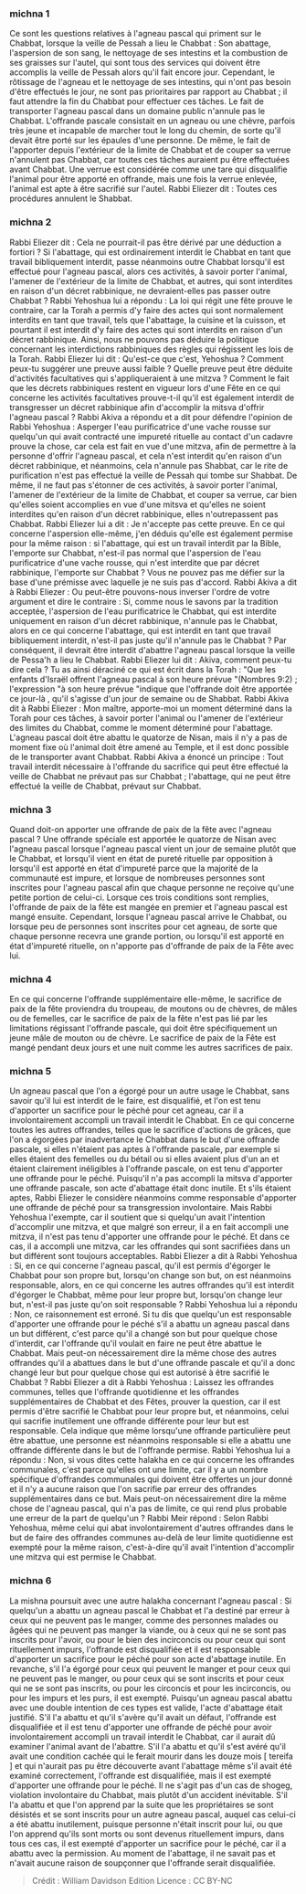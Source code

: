 
### michna 1
Ce sont les questions relatives à l'agneau pascal qui priment sur le Chabbat, lorsque la veille de Pessah a lieu le Chabbat : Son abattage, l'aspersion de son sang, le nettoyage de ses intestins et la combustion de ses graisses sur l'autel, qui sont tous des services qui doivent être accomplis la veille de Pessah alors qu'il fait encore jour. Cependant, le rôtissage de l'agneau et le nettoyage de ses intestins, qui n'ont pas besoin d'être effectués le jour, ne sont pas prioritaires par rapport au Chabbat ; il faut attendre la fin du Chabbat pour effectuer ces tâches. Le fait de transporter l'agneau pascal dans un domaine public n'annule pas le Chabbat. L'offrande pascale consistait en un agneau ou une chèvre, parfois très jeune et incapable de marcher tout le long du chemin, de sorte qu'il devait être porté sur les épaules d'une personne. De même, le fait de l'apporter depuis l'extérieur de la limite de Chabbat et de couper sa verrue n'annulent pas Chabbat, car toutes ces tâches auraient pu être effectuées avant Chabbat. Une verrue est considérée comme une tare qui disqualifie l'animal pour être apporté en offrande, mais une fois la verrue enlevée, l'animal est apte à être sacrifié sur l'autel. Rabbi Eliezer dit : Toutes ces procédures annulent le Shabbat.

### michna 2
Rabbi Eliezer dit : Cela ne pourrait-il pas être dérivé par une déduction a fortiori ? Si l'abattage, qui est ordinairement interdit le Chabbat en tant que travail bibliquement interdit, passe néanmoins outre Chabbat lorsqu'il est effectué pour l'agneau pascal, alors ces activités, à savoir porter l'animal, l'amener de l'extérieur de la limite de Chabbat, et autres, qui sont interdites en raison d'un décret rabbinique, ne devraient-elles pas passer outre Chabbat ? Rabbi Yehoshua lui a répondu : La loi qui régit une fête prouve le contraire, car la Torah a permis d'y faire des actes qui sont normalement interdits en tant que travail, tels que l'abattage, la cuisine et la cuisson, et pourtant il est interdit d'y faire des actes qui sont interdits en raison d'un décret rabbinique. Ainsi, nous ne pouvons pas déduire la politique concernant les interdictions rabbiniques des règles qui régissent les lois de la Torah. Rabbi Eliezer lui dit : Qu'est-ce que c'est, Yehoshua ? Comment peux-tu suggérer une preuve aussi faible ? Quelle preuve peut être déduite d'activités facultatives qui s'appliqueraient à une mitzva ? Comment le fait que les décrets rabbiniques restent en vigueur lors d'une Fête en ce qui concerne les activités facultatives prouve-t-il qu'il est également interdit de transgresser un décret rabbinique afin d'accomplir la mitsva d'offrir l'agneau pascal ? Rabbi Akiva a répondu et a dit pour défendre l'opinion de Rabbi Yehoshua : Asperger l'eau purificatrice d'une vache rousse sur quelqu'un qui avait contracté une impureté rituelle au contact d'un cadavre prouve la chose, car cela est fait en vue d'une mitzva, afin de permettre à la personne d'offrir l'agneau pascal, et cela n'est interdit qu'en raison d'un décret rabbinique, et néanmoins, cela n'annule pas Shabbat, car le rite de purification n'est pas effectué la veille de Pessah qui tombe sur Shabbat. De même, il ne faut pas s'étonner de ces activités, à savoir porter l'animal, l'amener de l'extérieur de la limite de Chabbat, et couper sa verrue, car bien qu'elles soient accomplies en vue d'une mitsva et qu'elles ne soient interdites qu'en raison d'un décret rabbinique, elles n'outrepassent pas Chabbat. Rabbi Eliezer lui a dit : Je n'accepte pas cette preuve. En ce qui concerne l'aspersion elle-même, j'en déduis qu'elle est également permise pour la même raison : si l'abattage, qui est un travail interdit par la Bible, l'emporte sur Chabbat, n'est-il pas normal que l'aspersion de l'eau purificatrice d'une vache rousse, qui n'est interdite que par décret rabbinique, l'emporte sur Chabbat ? Vous ne pouvez pas me défier sur la base d'une prémisse avec laquelle je ne suis pas d'accord. Rabbi Akiva a dit à Rabbi Eliezer : Ou peut-être pouvons-nous inverser l'ordre de votre argument et dire le contraire : Si, comme nous le savons par la tradition acceptée, l'aspersion de l'eau purificatrice le Chabbat, qui est interdite uniquement en raison d'un décret rabbinique, n'annule pas le Chabbat, alors en ce qui concerne l'abattage, qui est interdit en tant que travail bibliquement interdit, n'est-il pas juste qu'il n'annule pas le Chabbat ? Par conséquent, il devrait être interdit d'abattre l'agneau pascal lorsque la veille de Pessa'h a lieu le Chabbat. Rabbi Eliezer lui dit : Akiva, comment peux-tu dire cela ? Tu as ainsi déraciné ce qui est écrit dans la Torah : "Que les enfants d'Israël offrent l'agneau pascal à son heure prévue "(Nombres 9:2) ; l'expression "à son heure prévue "indique que l'offrande doit être apportée ce jour-là , qu'il s'agisse d'un jour de semaine ou de Shabbat. Rabbi Akiva dit à Rabbi Eliezer : Mon maître, apporte-moi un moment déterminé dans la Torah pour ces tâches, à savoir porter l'animal ou l'amener de l'extérieur des limites du Chabbat, comme le moment déterminé pour l'abattage. L'agneau pascal doit être abattu le quatorze de Nisan, mais il n'y a pas de moment fixe où l'animal doit être amené au Temple, et il est donc possible de le transporter avant Chabbat. Rabbi Akiva a énoncé un principe : Tout travail interdit nécessaire à l'offrande du sacrifice qui peut être effectué la veille de Chabbat ne prévaut pas sur Chabbat ; l'abattage, qui ne peut être effectué la veille de Chabbat, prévaut sur Chabbat.

### michna 3
Quand doit-on apporter une offrande de paix de la fête avec l'agneau pascal ? Une offrande spéciale est apportée le quatorze de Nisan avec l'agneau pascal lorsque l'agneau pascal vient un jour de semaine plutôt que le Chabbat, et lorsqu'il vient en état de pureté rituelle par opposition à lorsqu'il est apporté en état d'impureté parce que la majorité de la communauté est impure, et lorsque de nombreuses personnes sont inscrites pour l'agneau pascal afin que chaque personne ne reçoive qu'une petite portion de celui-ci. Lorsque ces trois conditions sont remplies, l'offrande de paix de la fête est mangée en premier et l'agneau pascal est mangé ensuite. Cependant, lorsque l'agneau pascal arrive le Chabbat, ou lorsque peu de personnes sont inscrites pour cet agneau, de sorte que chaque personne recevra une grande portion, ou lorsqu'il est apporté en état d'impureté rituelle, on n'apporte pas d'offrande de paix de la Fête avec lui.

### michna 4
En ce qui concerne l'offrande supplémentaire elle-même, le sacrifice de paix de la fête proviendra du troupeau, de moutons ou de chèvres, de mâles ou de femelles, car le sacrifice de paix de la fête n'est pas lié par les limitations régissant l'offrande pascale, qui doit être spécifiquement un jeune mâle de mouton ou de chèvre. Le sacrifice de paix de la Fête est mangé pendant deux jours et une nuit comme les autres sacrifices de paix.

### michna 5
Un agneau pascal que l'on a égorgé pour un autre usage le Chabbat, sans savoir qu'il lui est interdit de le faire, est disqualifié, et l'on est tenu d'apporter un sacrifice pour le péché pour cet agneau, car il a involontairement accompli un travail interdit le Chabbat. En ce qui concerne toutes les autres offrandes, telles que le sacrifice d'actions de grâces, que l'on a égorgées par inadvertance le Chabbat dans le but d'une offrande pascale, si elles n'étaient pas aptes à l'offrande pascale, par exemple si elles étaient des femelles ou du bétail ou si elles avaient plus d'un an et étaient clairement inéligibles à l'offrande pascale, on est tenu d'apporter une offrande pour le péché. Puisqu'il n'a pas accompli la mitsva d'apporter une offrande pascale, son acte d'abattage était donc inutile. Et s'ils étaient aptes, Rabbi Eliezer le considère néanmoins comme responsable d'apporter une offrande de péché pour sa transgression involontaire. Mais Rabbi Yehoshua l'exempte, car il soutient que si quelqu'un avait l'intention d'accomplir une mitzva, et que malgré son erreur, il a en fait accompli une mitzva, il n'est pas tenu d'apporter une offrande pour le péché. Et dans ce cas, il a accompli une mitzva, car les offrandes qui sont sacrifiées dans un but différent sont toujours acceptables. Rabbi Eliezer a dit à Rabbi Yehoshua : Si, en ce qui concerne l'agneau pascal, qu'il est permis d'égorger le Chabbat pour son propre but, lorsqu'on change son but, on est néanmoins responsable, alors, en ce qui concerne les autres offrandes qu'il est interdit d'égorger le Chabbat, même pour leur propre but, lorsqu'on change leur but, n'est-il pas juste qu'on soit responsable ? Rabbi Yehoshua lui a répondu : Non, ce raisonnement est erroné. Si tu dis que quelqu'un est responsable d'apporter une offrande pour le péché s'il a abattu un agneau pascal dans un but différent, c'est parce qu'il a changé son but pour quelque chose d'interdit, car l'offrande qu'il voulait en faire ne peut être abattue le Chabbat. Mais peut-on nécessairement dire la même chose des autres offrandes qu'il a abattues dans le but d'une offrande pascale et qu'il a donc changé leur but pour quelque chose qui est autorisé à être sacrifié le Chabbat ? Rabbi Eliezer a dit à Rabbi Yehoshua : Laissez les offrandes communes, telles que l'offrande quotidienne et les offrandes supplémentaires de Chabbat et des Fêtes, prouver la question, car il est permis d'être sacrifié le Chabbat pour leur propre but, et néanmoins, celui qui sacrifie inutilement une offrande différente pour leur but est responsable. Cela indique que même lorsqu'une offrande particulière peut être abattue, une personne est néanmoins responsable si elle a abattu une offrande différente dans le but de l'offrande permise. Rabbi Yehoshua lui a répondu : Non, si vous dites cette halakha en ce qui concerne les offrandes communales, c'est parce qu'elles ont une limite, car il y a un nombre spécifique d'offrandes communales qui doivent être offertes un jour donné et il n'y a aucune raison que l'on sacrifie par erreur des offrandes supplémentaires dans ce but. Mais peut-on nécessairement dire la même chose de l'agneau pascal, qui n'a pas de limite, ce qui rend plus probable une erreur de la part de quelqu'un ? Rabbi Meir répond : Selon Rabbi Yehoshua, même celui qui abat involontairement d'autres offrandes dans le but de faire des offrandes communes au-delà de leur limite quotidienne est exempté pour la même raison, c'est-à-dire qu'il avait l'intention d'accomplir une mitzva qui est permise le Chabbat.

### michna 6
La mishna poursuit avec une autre halakha concernant l'agneau pascal : Si quelqu'un a abattu un agneau pascal le Chabbat et l'a destiné par erreur à ceux qui ne peuvent pas le manger, comme des personnes malades ou âgées qui ne peuvent pas manger la viande, ou à ceux qui ne se sont pas inscrits pour l'avoir, ou pour le bien des incirconcis ou pour ceux qui sont rituellement impurs, l'offrande est disqualifiée et il est responsable d'apporter un sacrifice pour le péché pour son acte d'abattage inutile. En revanche, s'il l'a égorgé pour ceux qui peuvent le manger et pour ceux qui ne peuvent pas le manger, ou pour ceux qui se sont inscrits et pour ceux qui ne se sont pas inscrits, ou pour les circoncis et pour les incirconcis, ou pour les impurs et les purs, il est exempté. Puisqu'un agneau pascal abattu avec une double intention de ces types est valide, l'acte d'abattage était justifié. S'il l'a abattu et qu'il s'avère qu'il avait un défaut, l'offrande est disqualifiée et il est tenu d'apporter une offrande de péché pour avoir involontairement accompli un travail interdit le Chabbat, car il aurait dû examiner l'animal avant de l'abattre. S'il l'a abattu et qu'il s'est avéré qu'il avait une condition cachée qui le ferait mourir dans les douze mois [ tereifa ] et qui n'aurait pas pu être découverte avant l'abattage même s'il avait été examiné correctement, l'offrande est disqualifiée, mais il est exempté d'apporter une offrande pour le péché. Il ne s'agit pas d'un cas de shogeg, violation involontaire du Chabbat, mais plutôt d'un accident inévitable. S'il l'a abattu et que l'on apprend par la suite que les propriétaires se sont désistés et se sont inscrits pour un autre agneau pascal, auquel cas celui-ci a été abattu inutilement, puisque personne n'était inscrit pour lui, ou que l'on apprend qu'ils sont morts ou sont devenus rituellement impurs, dans tous ces cas, il est exempté d'apporter un sacrifice pour le péché, car il a abattu avec la permission. Au moment de l'abattage, il ne savait pas et n'avait aucune raison de soupçonner que l'offrande serait disqualifiée.

>Crédit : William Davidson Edition
>Licence : CC BY-NC